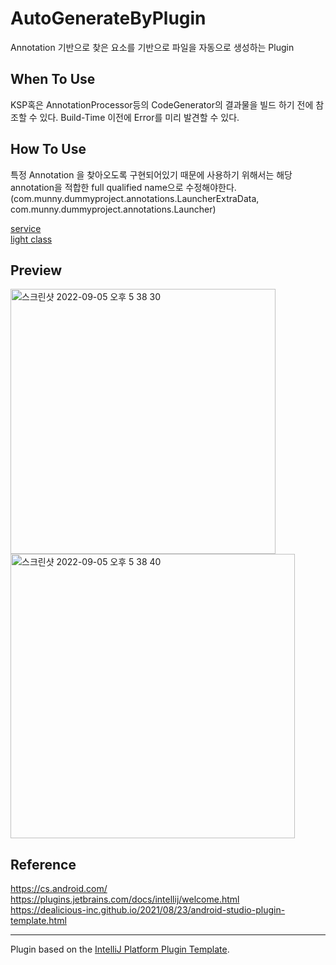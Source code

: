 # AutoGenerateByPlugin

Annotation 기반으로 찾은 요소를 기반으로 파일을 자동으로 생성하는 Plugin

## When To Use
KSP혹은 AnnotationProcessor등의 CodeGenerator의 결과물을 빌드 하기 전에 참조할 수 있다.
Build-Time 이전에 Error를 미리 발견할 수 있다.

## How To Use
특정 Annotation 을 찾아오도록 구현되어있기 때문에 사용하기 위해서는 해당 annotation을 적합한 full qualified name으로 수정해야한다.<br>
(com.munny.dummyproject.annotations.LauncherExtraData, com.munny.dummyproject.annotations.Launcher)

[service](https://github.com/sodp5/AutoGenerateByPlugin/blob/main/src/main/kotlin/com/github/sodp5/intellijpluginsample/services/LauncherProjectService.kt)<br>
[light class](https://github.com/sodp5/AutoGenerateByPlugin/blob/main/src/main/kotlin/com/github/sodp5/intellijpluginsample/psi/LightLauncherClass.kt)

## Preview
<img width="424" alt="스크린샷 2022-09-05 오후 5 38 30" src="https://user-images.githubusercontent.com/37904970/188406546-4b604808-ce0a-4bd8-9262-07d1e27176de.png">

<img width="455" alt="스크린샷 2022-09-05 오후 5 38 40" src="https://user-images.githubusercontent.com/37904970/188406553-0cf30f39-7528-43dc-a81e-b486d036cb7a.png">

## Reference
https://cs.android.com/<br>
https://plugins.jetbrains.com/docs/intellij/welcome.html<br>
https://dealicious-inc.github.io/2021/08/23/android-studio-plugin-template.html<br>

---
Plugin based on the [IntelliJ Platform Plugin Template][template].

[template]: https://github.com/JetBrains/intellij-platform-plugin-template

